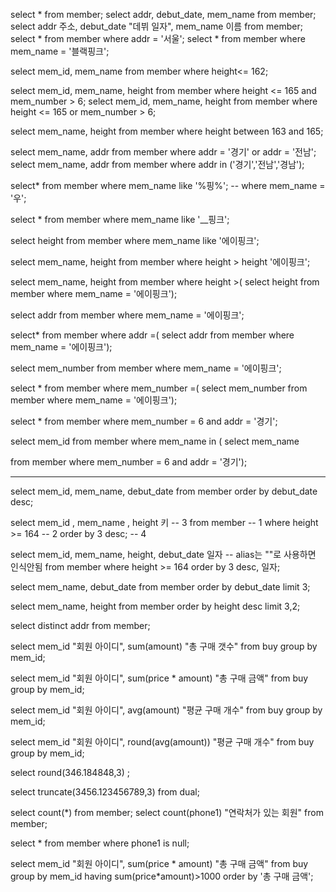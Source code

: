 select * from member;
select addr, debut_date, mem_name from member;
select addr 주소,
debut_date "데뷔 일자",
mem_name 이름
from member;
select * from member where addr = '서울';
select * from member where mem_name = '블랙핑크';

select mem_id, mem_name from member where height<= 162;

select mem_id, mem_name, height
  from member
  where height <= 165
    and mem_number > 6;
select mem_id, mem_name, height from member where height <= 165 or mem_number > 6;

select mem_name, height
from member
where height between 163 and   165;

select mem_name, addr from member where addr = '경기' or addr = '전남';
select mem_name, addr from member where addr in ('경기','전남','경남');

 select*
 from member
 where mem_name like '%핑%';
 -- where mem_name = '우';

 select *
 from member
 where mem_name like '__핑크';

 select height
 from member
 where mem_name like '에이핑크';

 select mem_name, height
 from member 
 where height > height '에이핑크';

 select mem_name, height
 from member 
 where height >(
 select height
 from member
 where mem_name = '에이핑크');

 select addr
 from member
 where mem_name = '에이핑크';

 select*
 from member
 where addr =( select addr
 from member
 where mem_name = '에이핑크');

 select mem_number
 from member
 where mem_name = '에이핑크';

 select *
 from member
 where mem_number =( select mem_number
 from member
 where mem_name = '에이핑크');

 select *
 from member
 where mem_number = 6
 and  addr = '경기';

 select mem_id
 from member
 where mem_name in ( select mem_name

 from member
 where mem_number = 6
 and  addr = '경기');



--------------------------

select mem_id, mem_name, debut_date
from member
order by debut_date desc;

select mem_id , mem_name , height 키		-- 3
from member								-- 1
where height >= 164						-- 2
order by 3 desc;						-- 4

select mem_id, mem_name, height, debut_date 일자 -- alias는 ""로 사용하면 인식안됨
from member
where height >= 164
order by 3 desc, 일자;

select mem_name, debut_date
from member
order by debut_date
limit 3;

select mem_name, height
from member
order by height desc
limit 3,2;

select distinct addr from member;

select mem_id "회원 아이디", sum(amount) "총 구매 갯수"
from buy
group by  mem_id;

select mem_id "회원 아이디", sum(price * amount) "총 구매 금액"
from buy
group  by mem_id;

select mem_id "회원 아이디", avg(amount) "평균 구매 개수"
from buy
group  by mem_id;

select mem_id "회원 아이디", round(avg(amount)) "평균 구매 개수"
from buy
group  by mem_id;

select round(346.184848,3) ;

select truncate(3456.123456789,3) from dual;

select count(*) from member;
select count(phone1) "연락처가 있는 회원" from member;

select * from member
where phone1  is null;

select mem_id "회원 아이디", sum(price * amount) "총 구매 금액"
from buy
group by mem_id
having sum(price*amount)>1000
order by '총 구매 금액';